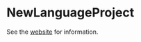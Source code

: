 # NewLanguageProject

See the [website](https://garbaz.github.io/NewLanguageProject/) for information.
